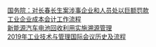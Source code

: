   
[国务院：对长春长生案涉事企业和人员处以巨额罚款](http://www.dianyue.me/archives/785/rrsgy90q8rt04mww/)  
[工业企业成本会计工作流程](http://www.dianyue.me/archives/451/yhljlhc3dsvgnhkd/)  
[新能源汽车电池回收利用实施溯源管理](http://www.dianyue.me/archives/921/69neweq6rbgxbhhx/)  
[2019年工业技术与管理国际会议历史及流程](http://www.dianyue.me/archives/261/bdgv96rwc6fhifmn/)
